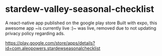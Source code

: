 # stardew-valley-seasonal-checklist
A react-native app published on the google play store
Built with expo, this awesome app ~is currently live :)~ was live, removed due to not updating privacy policy regarding ads.

https://play.google.com/store/apps/details?id=com.aleopowers.stardewseasonalchecklist
